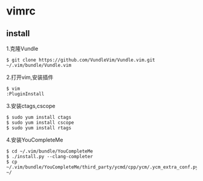 # vimrc

## install

1.克隆Vundle
```
$ git clone https://github.com/VundleVim/Vundle.vim.git ~/.vim/bundle/Vundle.vim
```
2.打开vim,安装插件
```
$ vim
:PluginInstall
```
3.安装ctags,cscope
```
$ sudo yum install ctags
$ sudo yum install cscope
$ sudo yum install rtags
```
4.安装YouCompleteMe
```
$ cd ~/.vim/bundle/YouCompleteMe
$ ./install.py --clang-completer
$ cp ~/.vim/bundle/YouCompleteMe/third_party/ycmd/cpp/ycm/.ycm_extra_conf.py ~/
```
